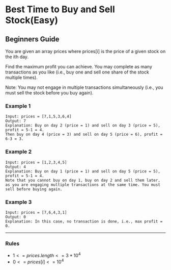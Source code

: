 # Best Time to Buy and Sell Stock(Easy)

## Beginners Guide

You are given an array prices where prices[i] is the price of a given stock on the ith day.

Find the maximum profit you can achieve. You may complete as many transactions as you like (i.e., buy one and sell one share of the stock multiple times).

Note: You may not engage in multiple transactions simultaneously (i.e., you must sell the stock before you buy again).

### Example 1

```go=
Input: prices = [7,1,5,3,6,4]
Output: 7
Explanation: Buy on day 2 (price = 1) and sell on day 3 (price = 5), profit = 5-1 = 4.
Then buy on day 4 (price = 3) and sell on day 5 (price = 6), profit = 6-3 = 3.
```

### Example 2

```go=
Input: prices = [1,2,3,4,5]
Output: 4
Explanation: Buy on day 1 (price = 1) and sell on day 5 (price = 5), profit = 5-1 = 4.
Note that you cannot buy on day 1, buy on day 2 and sell them later, as you are engaging multiple transactions at the same time. You must sell before buying again.
```

### Example 3

```go=
Input: prices = [7,6,4,3,1]
Output: 0
Explanation: In this case, no transaction is done, i.e., max profit = 0.
```

---

### Rules

* $1 <= prices.length <= 3 * 10^4$
* $0 <= prices[i] <= 10^4$
